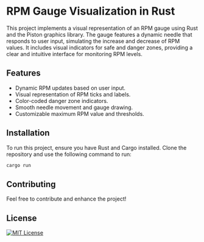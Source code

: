 
# RPM Gauge Visualization in Rust

This project implements a visual representation of an RPM gauge using Rust and the Piston graphics library. The gauge features a dynamic needle that responds to user input, simulating the increase and decrease of RPM values. It includes visual indicators for safe and danger zones, providing a clear and intuitive interface for monitoring RPM levels.

## Features

- Dynamic RPM updates based on user input.
- Visual representation of RPM ticks and labels.
- Color-coded danger zone indicators.
- Smooth needle movement and gauge drawing.
- Customizable maximum RPM value and thresholds.


## Installation

To run this project, ensure you have Rust and Cargo installed. Clone the repository and use the following command to run:

```bash
cargo run
```
    
## Contributing

Feel free to contribute and enhance the project!


## License

[![MIT License](https://img.shields.io/badge/License-MIT-green.svg)](https://choosealicense.com/licenses/mit/)
